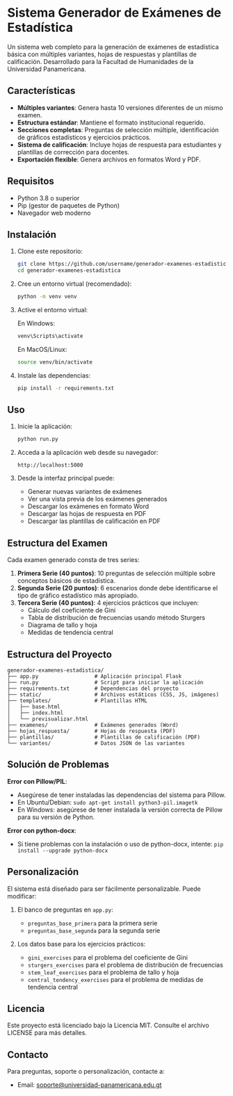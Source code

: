 # Sistema Generador de Exámenes de Estadística

Un sistema web completo para la generación de exámenes de estadística básica con múltiples variantes, hojas de respuestas y plantillas de calificación. Desarrollado para la Facultad de Humanidades de la Universidad Panamericana.

## Características

- **Múltiples variantes**: Genera hasta 10 versiones diferentes de un mismo examen.
- **Estructura estándar**: Mantiene el formato institucional requerido.
- **Secciones completas**: Preguntas de selección múltiple, identificación de gráficos estadísticos y ejercicios prácticos.
- **Sistema de calificación**: Incluye hojas de respuesta para estudiantes y plantillas de corrección para docentes.
- **Exportación flexible**: Genera archivos en formatos Word y PDF.

## Requisitos

- Python 3.8 o superior
- Pip (gestor de paquetes de Python)
- Navegador web moderno

## Instalación

1. Clone este repositorio:
   ```bash
   git clone https://github.com/username/generador-examenes-estadistica.git
   cd generador-examenes-estadistica
   ```

2. Cree un entorno virtual (recomendado):
   ```bash
   python -m venv venv
   ```

3. Active el entorno virtual:
   
   En Windows:
   ```bash
   venv\Scripts\activate
   ```
   
   En MacOS/Linux:
   ```bash
   source venv/bin/activate
   ```

4. Instale las dependencias:
   ```bash
   pip install -r requirements.txt
   ```

## Uso

1. Inicie la aplicación:
   ```bash
   python run.py
   ```

2. Acceda a la aplicación web desde su navegador:
   ```
   http://localhost:5000
   ```

3. Desde la interfaz principal puede:
   - Generar nuevas variantes de exámenes
   - Ver una vista previa de los exámenes generados
   - Descargar los exámenes en formato Word
   - Descargar las hojas de respuesta en PDF
   - Descargar las plantillas de calificación en PDF

## Estructura del Examen

Cada examen generado consta de tres series:

1. **Primera Serie (40 puntos)**: 10 preguntas de selección múltiple sobre conceptos básicos de estadística.
2. **Segunda Serie (20 puntos)**: 6 escenarios donde debe identificarse el tipo de gráfico estadístico más apropiado.
3. **Tercera Serie (40 puntos)**: 4 ejercicios prácticos que incluyen:
   - Cálculo del coeficiente de Gini
   - Tabla de distribución de frecuencias usando método Sturgers
   - Diagrama de tallo y hoja
   - Medidas de tendencia central

## Estructura del Proyecto

```
generador-examenes-estadistica/
├── app.py                  # Aplicación principal Flask
├── run.py                  # Script para iniciar la aplicación
├── requirements.txt        # Dependencias del proyecto
├── static/                 # Archivos estáticos (CSS, JS, imágenes)
├── templates/              # Plantillas HTML
│   ├── base.html
│   ├── index.html
│   └── previsualizar.html
├── examenes/               # Exámenes generados (Word)
├── hojas_respuesta/        # Hojas de respuesta (PDF)
├── plantillas/             # Plantillas de calificación (PDF)
└── variantes/              # Datos JSON de las variantes
```

## Solución de Problemas

**Error con Pillow/PIL**:
- Asegúrese de tener instaladas las dependencias del sistema para Pillow.
- En Ubuntu/Debian: `sudo apt-get install python3-pil.imagetk`
- En Windows: asegúrese de tener instalada la versión correcta de Pillow para su versión de Python.

**Error con python-docx**:
- Si tiene problemas con la instalación o uso de python-docx, intente: `pip install --upgrade python-docx`

## Personalización

El sistema está diseñado para ser fácilmente personalizable. Puede modificar:

1. El banco de preguntas en `app.py`:
   - `preguntas_base_primera` para la primera serie
   - `preguntas_base_segunda` para la segunda serie

2. Los datos base para los ejercicios prácticos:
   - `gini_exercises` para el problema del coeficiente de Gini
   - `sturgers_exercises` para el problema de distribución de frecuencias
   - `stem_leaf_exercises` para el problema de tallo y hoja
   - `central_tendency_exercises` para el problema de medidas de tendencia central

## Licencia

Este proyecto está licenciado bajo la Licencia MIT. Consulte el archivo LICENSE para más detalles.

## Contacto

Para preguntas, soporte o personalización, contacte a:
- Email: soporte@universidad-panamericana.edu.gt
